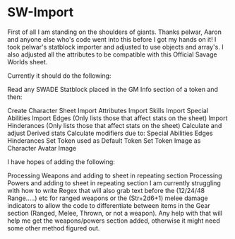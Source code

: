 # SW-Import

First of all I am standing on the shoulders of giants.  Thanks pelwar, Aaron and anyone else who's code went into this before I got my hands on it!  I took pelwar's statblock importer and adjusted to use objects and array's.  I also adjusted all the attributes to be compatible with this Official Savage Worlds sheet.



Currently it should do the following:

Read any SWADE Statblock placed in the GM Info section of a token and then:

Create Character Sheet
Import Attributes
Import Skills
Import Special Abilities
Import Edges (Only lists those that affect stats on the sheet)
Import Hinderances (Only lists those that affect stats on the sheet)
Calculate and adjust Derived stats
Calculate modifiers due to:
  Special Abilities
  Edges
  Hinderances
Set Token used as Default Token
Set Token Image as Character Avatar Image


I have hopes of adding the following:

Processing Weapons and adding to sheet in repeating section
Processing Powers and adding to sheet in repeating section
I am currently struggling with how to write Regex that will also grab text before the (12/24/48 Range.....) etc for ranged weapons or the (Str+2d6+1) melee damage indicators to allow the code to differentiate between items in the Gear section (Ranged, Melee, Thrown, or not a weapon).  Any help with that will help me get the weapons/powers section added, otherwise it might need some other method figured out.
